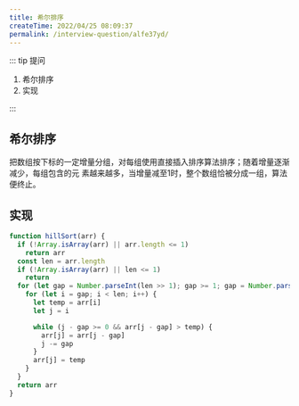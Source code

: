 ```yaml
---
title: 希尔排序
createTime: 2022/04/25 08:09:37
permalink: /interview-question/alfe37yd/
---
```


::: tip 提问

1. 希尔排序
2. 实现

:::

## 希尔排序

把数组按下标的一定增量分组，对每组使用直接插入排序算法排序；随着增量逐渐减少，每组包含的元 素越来越多，当增量减至1时，整个数组恰被分成一组，算法便终止。

## 实现

```js
function hillSort(arr) {
  if (!Array.isArray(arr) || arr.length <= 1)
    return arr
  const len = arr.length
  if (!Array.isArray(arr) || len <= 1)
    return
  for (let gap = Number.parseInt(len >> 1); gap >= 1; gap = Number.parseInt(gap >> 1)) {
    for (let i = gap; i < len; i++) {
      let temp = arr[i]
      let j = i

      while (j - gap >= 0 && arr[j - gap] > temp) {
        arr[j] = arr[j - gap]
        j -= gap
      }
      arr[j] = temp
    }
  }
  return arr
}
```
